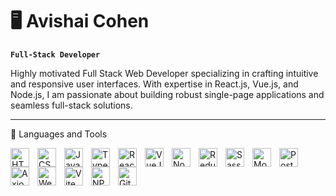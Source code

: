 # 🖥️ Avishai Cohen 

**`Full-Stack Developer`**

Highly motivated Full Stack Web Developer specializing in crafting intuitive and responsive user interfaces. With expertise in React.js, Vue.js, and Node.js,
I am passionate about building robust single-page applications and seamless full-stack solutions.

---

🧰 Languages and Tools

<img align="left" alt="HTML" aria-label="HTML" width="30px" style="padding-right:10px;"
 src="https://cdn.jsdelivr.net/gh/devicons/devicon/icons/html5/html5-plain.svg" />
<img align="left" alt="CSS" aria-label="CSS" width="30px" style="padding-right:10px;"
 src="https://cdn.jsdelivr.net/gh/devicons/devicon/icons/css3/css3-plain.svg" />
<img align="left" alt="JavaScript" aria-label="JavaScript" width="30px" style="padding-right:10px;"
src="https://cdn.jsdelivr.net/gh/devicons/devicon/icons/javascript/javascript-plain.svg" />
<img align="left" alt="TypeScript" aria-label="TypeScript" width="30px" style="padding-right:10px;"
 src="https://cdn.jsdelivr.net/gh/devicons/devicon/icons/typescript/typescript-plain.svg" />
<img align="left" alt="React" aria-label="React" width="30px" style="padding-right:10px;"
 src="https://cdn.jsdelivr.net/gh/devicons/devicon/icons/react/react-original.svg" />
<img align="left" alt="VueJS" aria-label="VueJS" width="30px" style="padding-right:10px;"
 src="https://cdn.jsdelivr.net/gh/devicons/devicon@latest/icons/vuejs/vuejs-original.svg" />
<img align="left" alt="NodeJS" aria-label="NodeJS" width="30px" style="padding-right:10px;"
 src="https://cdn.jsdelivr.net/gh/devicons/devicon/icons/nodejs/nodejs-original.svg" />
<img align="left" alt="Redux" aria-label="Redux" width="30px" style="padding-right:10px;"
 src="https://cdn.jsdelivr.net/gh/devicons/devicon@latest/icons/redux/redux-original.svg" />
<img align="left" alt="Sass" aria-label="Sass" width="30px" style="padding-right:10px;"
 src="https://cdn.jsdelivr.net/gh/devicons/devicon@latest/icons/sass/sass-original.svg" />
<img align="left" alt="MongoDB" aria-label="MongoDB" width="30px" style="padding-right:10px;"
 src="https://cdn.jsdelivr.net/gh/devicons/devicon@latest/icons/mongodb/mongodb-original.svg" />
<img align="left" alt="Postman" aria-label="Postman" width="30px" style="padding-right:10px;"
 src="https://cdn.jsdelivr.net/gh/devicons/devicon@latest/icons/postman/postman-original.svg" />
<img align="left" alt="Axios" aria-label="Axios" width="30px" style="padding-right:10px;"
 src="https://cdn.jsdelivr.net/gh/devicons/devicon@latest/icons/axios/axios-plain.svg" />
<img align="left" alt="Webpack" aria-label="Webpack" width="30px" style="padding-right:10px;"
 src="https://cdn.jsdelivr.net/gh/devicons/devicon@latest/icons/webpack/webpack-original.svg" />
<img align="left" alt="Vite" aria-label="Vite" width="30px" style="padding-right:10px;"
 src="https://cdn.jsdelivr.net/gh/devicons/devicon@latest/icons/vite/vite-original.svg" />
<img align="left" alt="NPM" aria-label="NPM" width="30px" style="padding-right:10px;"
 src="https://cdn.jsdelivr.net/gh/devicons/devicon@latest/icons/npm/npm-original-wordmark.svg" />
<img align="left" alt="Git" aria-label="Git" width="30px" style="padding-right:10px;"
 src="https://cdn.jsdelivr.net/gh/devicons/devicon/icons/git/git-original.svg" />
<br />